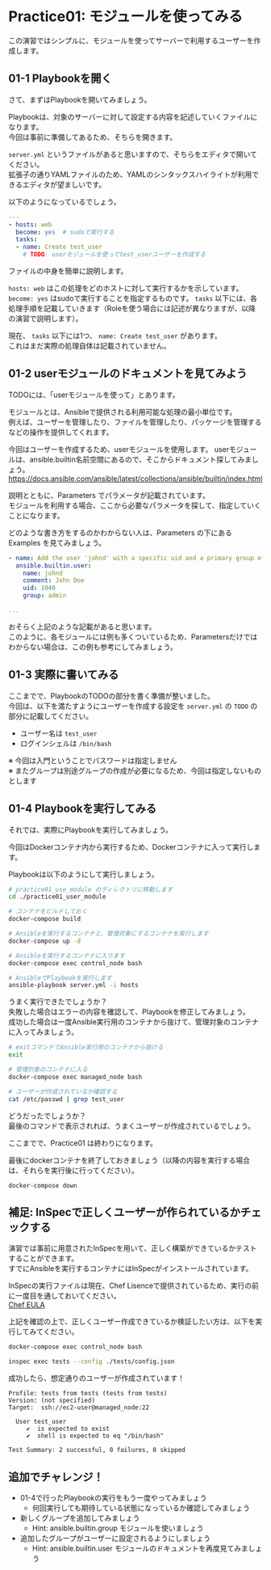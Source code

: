 # Practice01: モジュールを使ってみる

この演習ではシンプルに、モジュールを使ってサーバーで利用するユーザーを作成します。

## 01-1 Playbookを開く

さて、まずはPlaybookを開いてみましょう。

Playbookは、対象のサーバーに対して設定する内容を記述していくファイルになります。  
今回は事前に準備してあるため、そちらを開きます。

`server.yml` というファイルがあると思いますので、そちらをエディタで開いてください。  
拡張子の通りYAMLファイルのため、YAMLのシンタックスハイライトが利用できるエディタが望ましいです。

以下のようになっているでしょう。

```yaml
---
- hosts: web
  become: yes  # sudoで実行する
  tasks:
  - name: Create test_user
    # TODO: userモジュールを使ってtest_userユーザーを作成する
```

ファイルの中身を簡単に説明します。

`hosts: web` はこの処理をどのホストに対して実行するかを示しています。  
`become: yes` はsudoで実行することを指定するものです。
`tasks` 以下には、各処理手順を記載していきます（Roleを使う場合には記述が異なりますが、以降の演習で説明します）。

現在、 `tasks` 以下には1つ、 `name: Create test_user` があります。  
これはまだ実際の処理自体は記載されていません。  

## 01-2 userモジュールのドキュメントを見てみよう

TODOには、「userモジュールを使って」とあります。  

モジュールとは、Ansibleで提供される利用可能な処理の最小単位です。  
例えば、ユーザーを管理したり、ファイルを管理したり、パッケージを管理するなどの操作を提供してくれます。

今回はユーザーを作成するため、userモジュールを使用します。
userモジュールは、ansible.builtin名前空間にあるので、そこからドキュメント探してみましょう。  
https://docs.ansible.com/ansible/latest/collections/ansible/builtin/index.html

説明とともに、Parameters でパラメータが記載されています。  
モジュールを利用する場合、ここから必要なパラメータを探して、指定していくことになります。

どのような書き方をするのかわからない人は、Parameters の下にある Examples を見てみましょう。

```yaml
- name: Add the user 'johnd' with a specific uid and a primary group of 'admin'
  ansible.builtin.user:
    name: johnd
    comment: John Doe
    uid: 1040
    group: admin

...
```

おそらく上記のような記載があると思います。  
このように、各モジュールには例も多くついているため、Parametersだけではわからない場合は、この例も参考にしてみましょう。

## 01-3 実際に書いてみる

ここまでで、PlaybookのTODOの部分を書く準備が整いました。  
今回は、以下を満たすようにユーザーを作成する設定を `server.yml` の `TODO` の部分に記載してください。

* ユーザー名は `test_user`
* ログインシェルは `/bin/bash`

※ 今回は入門ということでパスワードは指定しません  
※ またグループは別途グループの作成が必要になるため、今回は指定しないものとします

## 01-4 Playbookを実行してみる

それでは、実際にPlaybookを実行してみましょう。

今回はDockerコンテナ内から実行するため、Dockerコンテナに入って実行します。

Playbookは以下のようにして実行しましょう。

```sh
# practice01_use_module のディレクトリに移動します
cd ./practice01_user_module

# コンテナをビルドしておく
docker-compose build

# Ansibleを実行するコンテナと、管理対象にするコンテナを実行します
docker-compose up -d

# Ansibleを実行するコンテナに入ります
docker-compose exec control_node bash

# AnsibleでPlaybookを実行します
ansible-playbook server.yml -i hosts
```

うまく実行できたでしょうか？  
失敗した場合はエラーの内容を確認して、Playbookを修正してみましょう。  
成功した場合は一度Ansible実行用のコンテナから抜けて、管理対象のコンテナに入ってみましょう。

```sh
# exitコマンドでAnsible実行用のコンテナから抜ける
exit

# 管理対象のコンテナに入る
docker-compose exec managed_node bash

# ユーザーが作成されているか確認する
cat /etc/passwd | grep test_user
```

どうだったでしょうか？  
最後のコマンドで表示されれば、うまくユーザーが作成されているでしょう。

ここまでで、Practice01 は終わりになります。

最後にdockerコンテナを終了しておきましょう（以降の内容を実行する場合は、それらを実行後に行ってください）。

```
docker-compose down
```

## 補足: InSpecで正しくユーザーが作られているかチェックする

演習では事前に用意されたInSpecを用いて、正しく構築ができているかテストすることができます。  
すでにAnsibleを実行するコンテナにはInSpecがインストールされています。

InSpecの実行ファイルは現在、Chef Lisenceで提供されているため、実行の前に一度目を通しておいてください。  
[Chef EULA](https://www.chef.io/end-user-license-agreement)

上記を確認の上で、正しくユーザー作成できているか検証したい方は、以下を実行してみてください。

```sh
docker-compose exec control_node bash

inspec exec tests --config ./tests/config.json
```

成功したら、想定通りのユーザーが作成されています！

```
Profile: tests from tests (tests from tests)
Version: (not specified)
Target:  ssh://ec2-user@managed_node:22

  User test_user
     ✔  is expected to exist
     ✔  shell is expected to eq "/bin/bash"

Test Summary: 2 successful, 0 failures, 0 skipped
```

## 追加でチャレンジ！

* 01-4で行ったPlaybookの実行をもう一度やってみましょう
  * 何回実行しても期待している状態になっているか確認してみましょう
* 新しくグループを追加してみましょう
  * Hint: ansible.builtin.group モジュールを使いましょう
* 追加したグループがユーザーに設定されるようにしましょう
  * Hint: ansible.builtin.user モジュールのドキュメントを再度見てみましょう